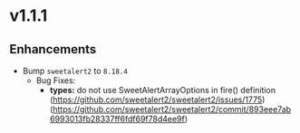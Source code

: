 ﻿# v1.1.1

## Enhancements

* Bump `sweetalert2` to `8.18.4`
  * Bug Fixes:
    * **types:** do not use SweetAlertArrayOptions in fire() definition (https://github.com/sweetalert2/sweetalert2/issues/1775) (https://github.com/sweetalert2/sweetalert2/commit/893eee7ab6993013fb28337ff6fdf69f78d4ee9f)